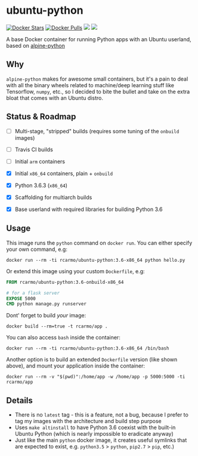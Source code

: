 # ubuntu-python

[![Docker Stars](https://img.shields.io/docker/stars/rcarmo/ubuntu-python.svg)](https://hub.docker.com/r/rcarmo/ubuntu-python)
[![Docker Pulls](https://img.shields.io/docker/pulls/rcarmo/ubuntu-python.svg)](https://hub.docker.com/r/rcarmo/ubuntu-python)
[![](https://images.microbadger.com/badges/image/rcarmo/ubuntu-python.svg)](https://microbadger.com/images/rcarmo/ubuntu-python "Get your own image badge on microbadger.com")
[![](https://images.microbadger.com/badges/version/rcarmo/ubuntu-python.svg)](https://microbadger.com/images/rcarmo/ubuntu-python "Get your own version badge on microbadger.com")

A base Docker container for running Python apps with an Ubuntu userland, based on [alpine-python](https://github.com/rcarmo/alpine-python)


## Why

`alpine-python` makes for awesome small containers, but it's a pain to deal with all the binary wheels related to machine/deep learning stuff like Tensorflow, `numpy`, etc., so I decided to bite the bullet and take on the extra bloat that comes with an Ubuntu distro.


## Status & Roadmap

* [ ] Multi-stage, "stripped" builds (requires some tuning of the `onbuild` images)
* [ ] Travis CI builds
* [ ] Initial `arm` containers
* [x] Initial `x86_64` containers, plain + `onbuild`
* [x] Python 3.6.3 (`x86_64`)
* [x] Scaffolding for multiarch builds
* [x] Base userland with required libraries for building Python 3.6


## Usage

This image runs the `python` command on `docker run`. You can either specify your own command, e.g:
```shell
docker run --rm -ti rcarmo/ubuntu-python:3.6-x86_64 python hello.py
```

Or extend this image using your custom `Dockerfile`, e.g:
```dockerfile
FROM rcarmo/ubuntu-python:3.6-onbuild-x86_64

# for a flask server
EXPOSE 5000
CMD python manage.py runserver
```

Dont' forget to build _your_ image:
```shell
docker build --rm=true -t rcarmo/app .
```

You can also access `bash` inside the container:
```shell
docker run --rm -ti rcarmo/ubuntu-python:3.6-x86_64 /bin/bash
```

Another option is to build an extended `Dockerfile` version (like shown above), and mount your application inside the container:
```shell
docker run --rm -v "$(pwd)":/home/app -w /home/app -p 5000:5000 -ti rcarmo/app
```

## Details

* There is no `latest` tag - this is a feature, not a bug, because I prefer to tag my images with the architecture and build step purpose
* Uses `make altinstall` to have Python 3.6 coexist with the built-in Ubuntu Python (which is nearly impossible to eradicate anyway)
* Just like the main `python` docker image, it creates useful symlinks that are expected to exist, e.g. `python3.5` > `python`, `pip2.7` > `pip`, etc.)
